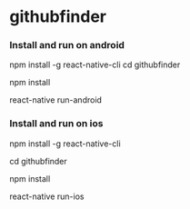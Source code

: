 # githubfinder
### Install and run on android
npm install -g react-native-cli
cd githubfinder

npm install

react-native run-android

### Install and run on ios

npm install -g react-native-cli

cd githubfinder

npm install

react-native run-ios

